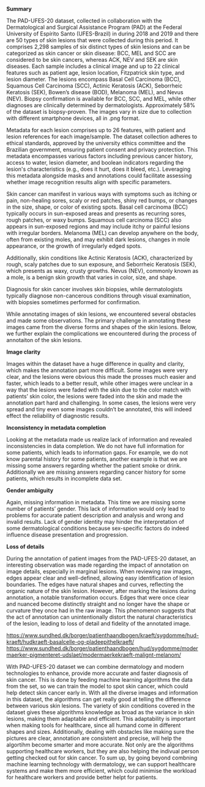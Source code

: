**Summary**

The PAD-UFES-20 dataset, collected in collaboration with the Dermatological and Surgical Assistance Program (PAD) at the Federal University of Espírito Santo (UFES-Brazil) in during 2018 and 2019 and there are 50 types of skin lesions that were collected during this period. It comprises 2,298 samples of six distinct types of skin lesions and can be categorized as skin cancer or skin disease: BCC, MEL and SCC are considered to be skin cancers, whereas ACK, NEV and SEK are skin diseases. Each sample includes a clinical image and up to 22 clinical features such as patient age, lesion location, Fitzpatrick skin type, and lesion diameter. The lesions encompass Basal Cell Carcinoma (BCC), Squamous Cell Carcinoma (SCC), Actinic Keratosis (ACK), Seborrheic Keratosis (SEK), Bowen’s disease (BOD), Melanoma (MEL), and Nevus (NEV). Biopsy confirmation is available for BCC, SCC, and MEL, while other diagnoses are clinically determined by dermatologists. Approximately 58% of the dataset is biopsy-proven. The images vary in size due to collection with different smartphone devices, all in .png format. 

Metadata for each lesion comprises up to 26 features, with patient and lesion references for each image/sample. The dataset collection adheres to ethical standards, approved by the university ethics committee and the Brazilian government, ensuring patient consent and privacy protection. This metadata encompasses various factors including previous cancer history, access to water, lesion diameter, and boolean indicators regarding the lesion's characteristics (e.g., does it hurt, does it bleed, etc.). Leveraging this metadata alongside masks and annotations could facilitate assessing whether image recognition results align with specific parameters.

Skin cancer can manifest in various ways with symptoms such as itching or pain, non-healing sores, scaly or red patches, shiny red bumps, or changes in the size, shape, or color of existing spots. Basal cell carcinoma (BCC) typically occurs in sun-exposed areas and presents as recurring sores, rough patches, or waxy bumps. Squamous cell carcinoma (SCC) also appears in sun-exposed regions and may include itchy or painful lesions with irregular borders. Melanoma (MEL) can develop anywhere on the body, often from existing moles, and may exhibit dark lesions, changes in mole appearance, or the growth of irregularly edged spots.

Additionally, skin conditions like Actinic Keratosis (ACK), characterized by rough, scaly patches due to sun exposure, and Seborrheic Keratosis (SEK), which presents as waxy, crusty growths. Nevus (NEV), commonly known as a mole, is a benign skin growth that varies in color, size, and shape.

Diagnosis for skin cancer involves skin biopsies, while dermatologists typically diagnose non-cancerous conditions through visual examination, with biopsies sometimes performed for confirmation.

While annotating images of skin lesions, we encountered several obstacles and made some observations. The primary challenge in annotating these images came from the diverse forms and shapes of the skin lesions. Below, we further explain the complications we encountered during the process of annotaiton of the skin lesions.

**Image clarity** 

Images within the dataset have a huge difference in quality and clarity, which makes the annotation part more difficult. Some images were very clear, and the lesions were obvious this made the prosses much easier and faster, which leads to a better result, while other images were unclear in a way that the lesions were faded with the skin due to the color match with patients’ skin color, the lesions were faded into the skin and made the annotation part hard and challenging. In some cases, the lesions were very spread and tiny even some images couldn’t be annotated, this will indeed effect the reliability of diagnostic results.


**Inconsistency in metadata completion**

Looking at the metadata made us realize lack of information and revealed inconsistencies in data completion. We do not have full information for some patients, which leads to information gaps. For example, we do not know parental history for some patients, another example is that we are missing some answers regarding whether the patient smoke or drink. Additionally we are missing answers regarding cancer history for some patients, which results in incomplete data set.


**Gender ambiguity**

Again, missing information in metadata. This time we are missing some number of patients’ gender. This lack of information would only lead to problems for accurate patient description and analysis and wrong and invalid results. Lack of gender identity may hinder the interpretation of some dermatological conditions because sex-specific factors do indeed influence disease presentation and progression.


**Loss of details** 

During the annotation of patient images from the PAD-UFES-20 dataset, an interesting observation was made regarding the impact of annotation on image details, especially in marginal lesions. When reviewing raw images, edges appear clear and well-defined, allowing easy identification of lesion boundaries. The edges have natural shapes and curves, reflecting the organic nature of the skin lesion. 
However, after marking the lesions during annotation, a notable transformation occurs. Edges that were once clear and nuanced become distinctly straight and no longer have the shape or curvature they once had in the raw image. This phenomenon suggests that the act of annotation can unintentionally distort the natural characteristics of the lesion, leading to loss of detail and fidelity of the annotated image.


https://www.sundhed.dk/borger/patienthaandbogen/kraeft/sygdomme/hud-kraeft/hudkraeft-basalcelle-og-pladeepithelkraeft/
https://www.sundhed.dk/borger/patienthaandbogen/hud/sygdomme/modermaerker-pigmenteret-udslaet/modermaerkekraeft-malignt-melanom/

With PAD-UFES-20 dataset we can combine dermatology and modern technologies to enhance, provide more accurate and faster diagnosis of skin cancer. This is done by feeding machine learning algorithms the data from the set, so we can train the model to spot skin cancer, which could help detect skin cancer early in. With all the diverse images and information in this dataset, the algorithms can get really good at telling the difference between various skin lesions. The variety of skin conditions covered in the dataset gives these algorithms knowledge as broad as the variance in skin lesions, making them adaptable and efficient. This adaptability is important when making tools for healthcare, since all humand come in different shapes and sizes. Additionally, dealing with obstacles like making sure the pictures are clear, annotation are consistent and precise, will help the algortihm become smarter and more accurate. Not only are the algorithms supporting healthcare workers, but they are also helping the indivual person getting checked out for skin cancer. To sum up, by going beyond combning machine learning technology with dermatology, we can support healthcare systems and make them more efficient, which could minimise the workload for healthcare workers and provide better helpt for patients. 









